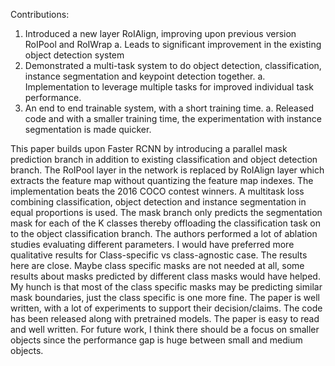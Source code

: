 Contributions:
1.	Introduced a new layer RoIAlign, improving upon previous version RoIPool and RoIWrap
a.	Leads to significant improvement in the existing object detection system 
2.	Demonstrated a multi-task system to do object detection, classification, instance segmentation and keypoint detection together.
a.	Implementation to leverage multiple tasks for improved individual task performance.
3.	An end to end trainable system, with a short training time.
a.	Released code and with a smaller training time, the experimentation with instance segmentation is made quicker.

This paper builds upon Faster RCNN by introducing a parallel mask prediction branch in addition to existing classification and object detection branch. The RoIPool layer in the network is replaced by RoIAlign layer which extracts the feature map without quantizing the feature map indexes. The implementation beats the 2016 COCO contest winners.  A multitask loss combining classification, object detection and instance segmentation in equal proportions is used. The mask branch only predicts the segmentation mask for each of the K classes thereby offloading the classification task on to the object classification branch.  The authors performed a lot of ablation studies evaluating different parameters.  I would have preferred more qualitative results for Class-specific vs class-agnostic case.  The results here are close. Maybe class specific masks are not needed at all, some results about masks predicted by different class masks would have helped. My hunch is that most of the class specific masks may be predicting similar mask boundaries, just the class specific is one more fine.
The paper is well written, with a lot of experiments to support their decision/claims. The code has been released along with pretrained models. The paper is easy to read and well written. For future work, I think there should be a focus on smaller objects since the performance gap is huge between small and medium objects. 

